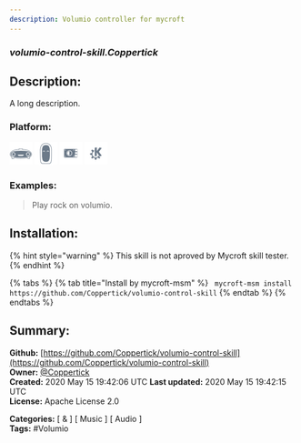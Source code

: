```yaml
---
description: Volumio controller for mycroft
---
```


### _volumio-control-skill.Coppertick_  
## Description:  
A long description.  
  
  
### Platform:  
 ![Mark I](../.gitbook/assets/mark-1-icon.png)  ![Mark II](../.gitbook/assets/mark-2-icon.png)  ![Picroft](../.gitbook/assets/picroft-icon.png)  ![plasmoid](../.gitbook/assets/kde.png)   
### Examples:  
> Play rock on volumio.  
  
## Installation:  
{% hint style="warning" %}
This skill is not aproved by Mycroft skill tester.
{% endhint %}
    
{% tabs %}
{% tab title="Install by mycroft-msm" %}
``` mycroft-msm install https://github.com/Coppertick/volumio-control-skill```
{% endtab %}
  {% endtabs %}
    
## Summary:  
**Github:** [https://github.com/Coppertick/volumio-control-skill](https://github.com/Coppertick/volumio-control-skill)  
**Owner:** [@Coppertick](https://github.com/Coppertick)  
**Created:** 2020 May 15 19:42:06 UTC  **Last updated:** 2020 May 15 19:42:15 UTC  
**License:** Apache License 2.0  
  
**Categories:** [ & ] [ Music ] [ Audio ]   
**Tags:** \#Volumio   
